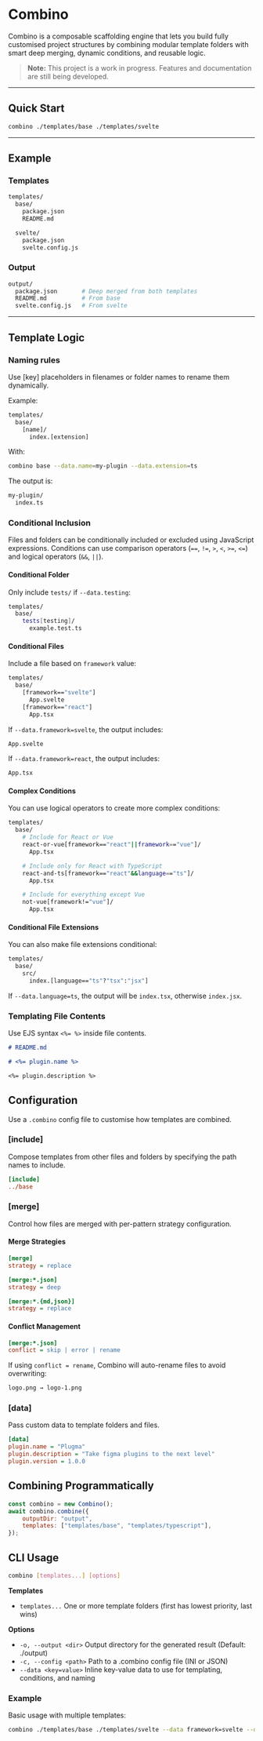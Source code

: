 # Combino

Combino is a composable scaffolding engine that lets you build fully customised project structures by combining modular template folders with smart deep merging, dynamic conditions, and reusable logic.

> **Note:** This project is a work in progress. Features and documentation are still being developed.

---

## Quick Start

```bash
combino ./templates/base ./templates/svelte
```

---

## Example

### Templates

```bash
templates/
  base/
    package.json
    README.md

  svelte/
    package.json
    svelte.config.js
```

### Output

```bash
output/
  package.json       # Deep merged from both templates
  README.md          # From base
  svelte.config.js   # From svelte
```

---

## Template Logic

### Naming rules

Use [key] placeholders in filenames or folder names to rename them dynamically.

Example:

```bash
templates/
  base/
    [name]/
      index.[extension]
```

With:

```bash
combino base --data.name=my-plugin --data.extension=ts
```

The output is:

```bash
my-plugin/
  index.ts
```

### Conditional Inclusion

Files and folders can be conditionally included or excluded using JavaScript expressions. Conditions can use comparison operators (`==`, `!=`, `>`, `<`, `>=`, `<=`) and logical operators (`&&`, `||`).

#### Conditional Folder

Only include `tests/` if `--data.testing`:

```bash
templates/
  base/
    tests[testing]/
      example.test.ts
```

#### Conditional Files

Include a file based on `framework` value:

```bash
templates/
  base/
    [framework=="svelte"]
      App.svelte
    [framework=="react"]
      App.tsx
```

If `--data.framework=svelte`, the output includes:

```bash
App.svelte
```

If `--data.framework=react`, the output includes:

```bash
App.tsx
```

#### Complex Conditions

You can use logical operators to create more complex conditions:

```bash
templates/
  base/
    # Include for React or Vue
    react-or-vue[framework=="react"||framework=="vue"]/
      App.tsx

    # Include only for React with TypeScript
    react-and-ts[framework=="react"&&language=="ts"]/
      App.tsx

    # Include for everything except Vue
    not-vue[framework!="vue"]/
      App.tsx
```

#### Conditional File Extensions

You can also make file extensions conditional:

```bash
templates/
  base/
    src/
      index.[language=="ts"?"tsx":"jsx"]
```

If `--data.language=ts`, the output will be `index.tsx`, otherwise `index.jsx`.

### Templating File Contents

Use EJS syntax `<%= %>` inside file contents.

```md
# README.md

# <%= plugin.name %>

<%= plugin.description %>
```

## Configuration

Use a `.combino` config file to customise how templates are combined.

### [include]

Compose templates from other files and folders by specifying the path names to include.

```ini
[include]
../base
```

### [merge]

Control how files are merged with per-pattern strategy configuration.

#### Merge Strategies

```ini
[merge]
strategy = replace

[merge:*.json]
strategy = deep

[merge:*.{md,json}]
strategy = replace
```

#### Conflict Management

```ini
[merge:*.json]
conflict = skip | error | rename
```

If using `conflict = rename`, Combino will auto-rename files to avoid overwriting:

```bash
logo.png → logo-1.png
```

### [data]

Pass custom data to template folders and files.

```ini
[data]
plugin.name = "Plugma"
plugin.description = "Take figma plugins to the next level"
plugin.version = 1.0.0
```

## Combining Programmatically

```js
const combino = new Combino();
await combino.combine({
    outputDir: "output",
    templates: ["templates/base", "templates/typescript"],
});
```

## CLI Usage

```bash
combino [templates...] [options]
```

**Templates**

-   `templates...` One or more template folders (first has lowest priority, last wins)

**Options**

-   `-o, --output <dir>` Output directory for the generated result (Default: ./output)
-   `-c, --config <path>` Path to a .combino config file (INI or JSON)
-   `--data <key=value>` Inline key-value data to use for templating, conditions, and naming

### Example

Basic usage with multiple templates:

```bash
combino ./templates/base ./templates/svelte --data framework=svelte --data language=ts -o ./my-project
```
